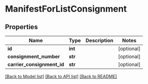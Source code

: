 # ManifestForListConsignment

## Properties
Name | Type | Description | Notes
------------ | ------------- | ------------- | -------------
**id** | **int** |  | [optional] 
**consignment_number** | **str** |  | [optional] 
**carrier_consignment_id** | **str** |  | [optional] 

[[Back to Model list]](../README.md#documentation-for-models) [[Back to API list]](../README.md#documentation-for-api-endpoints) [[Back to README]](../README.md)

